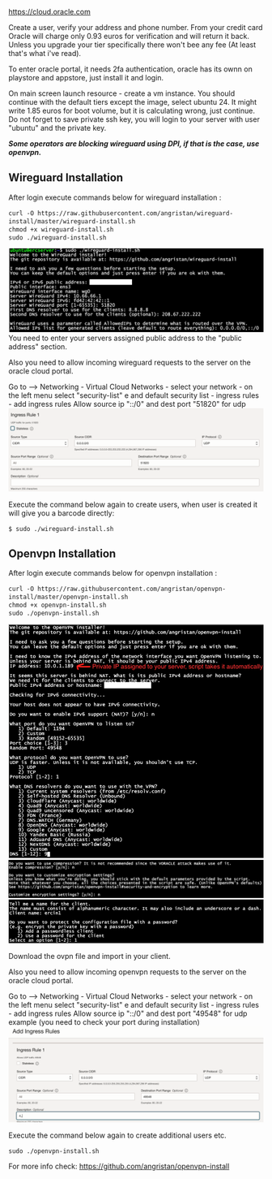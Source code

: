 https://cloud.oracle.com 

Create a user, verify your address and phone number. From your credit card Oracle will charge only 0.93 euros for verification and will return it back.  Unless you upgrade your tier specifically there won't bee any fee (At least that's what i've read).

To enter oracle portal, it needs 2fa authentication, oracle has its ownn on playstore and appstore, just install it and login. 

On main screen launch resource - create a vm instance. 
You should continue with the default tiers except the image, select ubuntu 24. It might write 1.85 euros for boot volume, but it is calculating wrong, just continue. 
Do not forget to save private ssh key, you will login to your server with user "ubuntu" and the private key. 

***Some operators are blocking wireguard using DPI, if that is the case, use openvpn.***

## Wireguard Installation

After login execute commands below for wireguard installation : 

    curl -O https://raw.githubusercontent.com/angristan/wireguard-install/master/wireguard-install.sh
    chmod +x wireguard-install.sh
    sudo ./wireguard-install.sh

![Wireguard_config](wireguard_config.png) 
You need to enter your servers assigned public address to the "public address" section. 


Also you need to allow incoming wireguard requests to the server  on the oracle cloud portal. 

Go to  --> Networking - Virtual Cloud Networks - select your network - on the left menu select  "security-list" e and  default security list  - ingress rules - add ingress rules 
Allow  source ip "::/0" and dest port "51820" for udp
![Ingress_Fw_Rule](ingress_fw_rule.png) 

Execute the command below again to create users, when user is created it will give you a barcode directly: 

    $ sudo ./wireguard-install.sh 

## Openvpn Installation

After login execute commands below for openvpn  installation : 

    curl -O https://raw.githubusercontent.com/angristan/openvpn-install/master/openvpn-install.sh
    chmod +x openvpn-install.sh
    sudo ./openvpn-install.sh
    
![openvpn1](openvpn1.png) 
![openvpn2](openvpn2.png) 
![openvpn3](openvpn3.png) 

Download the ovpn file and import in your client. 

Also you need to allow incoming openvpn requests to the server  on the oracle cloud portal. 

Go to  --> Networking - Virtual Cloud Networks - select your network - on the left menu select  "security-list" e and  default security list  - ingress rules - add ingress rules 
Allow  source ip "::/0" and dest port "49548" for udp example (you need to check your port during installation)
![OpenVpn_Fw_Rule](openvpn_fw_rule.png) 

Execute the command below again to create additional users etc. 

    sudo ./openvpn-install.sh

For more info check: https://github.com/angristan/openvpn-install 

